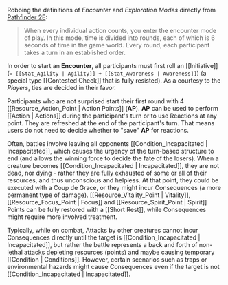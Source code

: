 Robbing the definitions of _Encounter_ and _Exploration Modes_ directly from [Pathfinder 2E](https://2e.aonprd.com):

> When every individual action counts, you enter the encounter mode of play. In this mode, time is divided into rounds, each of which is 6 seconds of time in the game world. Every round, each participant takes a turn in an established order.

In order to start an **Encounter**, all participants must first roll an [[Initiative]] (`= [[Stat_Agility | Agility]] + [[Stat_Awareness | Awareness]]`) (a special type [[Contested Check]] that is fully resisted). As a courtesy to the _Players_, ties are decided in their favor.

Participants who are not surprised start their first round with 4 [[Resource_Action_Point | Action Points]] (**AP**). **AP** can be used to perform [[Action | Actions]] during the participant's turn or to use Reactions at any point. They are refreshed at the end of the participant's turn. That means users do not need to decide whether to "save" **AP** for reactions.

Often, battles involve leaving all opponents [[Condition_Incapacitated | Incapacitated]], which causes the urgency of the turn-based structure to end (and allows the winning force to decide the fate of the losers). When a creature becomes [[Condition_Incapacitated | Incapacitated]], they are not dead, nor dying - rather they are fully exhausted of some or all of their resources, and thus unconscious and helpless. At that point, they could be executed with a Coup de Grace, or they might incur Consequences (a more permanent type of damage). [[Resource_Vitality_Point | Vitality]], [[Resource_Focus_Point | Focus]] and [[Resource_Spirit_Point | Spirit]] Points can be fully restored with a [[Short Rest]], while Consequences might require more involved treatment.

Typically, while on combat, Attacks by other creatures cannot incur Consequences directly until the target is [[Condition_Incapacitated | Incapacitated]], but rather the battle represents a back and forth of non-lethal attacks depleting resources (points) and maybe causing temporary [[Condition | Conditions]]. However, certain scenarios such as traps or environmental hazards might cause Consequences even if the target is not [[Condition_Incapacitated | Incapacitated]].
